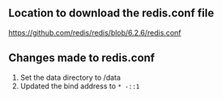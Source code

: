 ## Location to download the redis.conf file

https://github.com/redis/redis/blob/6.2.6/redis.conf


## Changes made to redis.conf
1. Set the data directory to /data
2. Updated the bind address to `* -::1`

